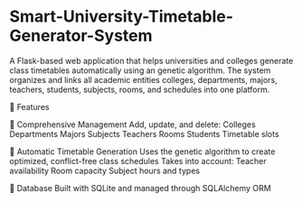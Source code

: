 # Smart-University-Timetable-Generator-System
A Flask-based web application that helps universities and colleges generate class timetables automatically using an genetic algorithm. The system organizes and links all academic entities colleges, departments, majors, teachers, students, subjects, rooms, and schedules into one platform.


🚀 Features

🏫 Comprehensive Management
Add, update, and delete:
Colleges
Departments
Majors
Subjects
Teachers
Rooms
Students
Timetable slots

🧮 Automatic Timetable Generation
Uses the genetic algorithm to create optimized, conflict-free class schedules
Takes into account:
Teacher availability
Room capacity
Subject hours and types

💾 Database
Built with SQLite and managed through SQLAlchemy ORM

